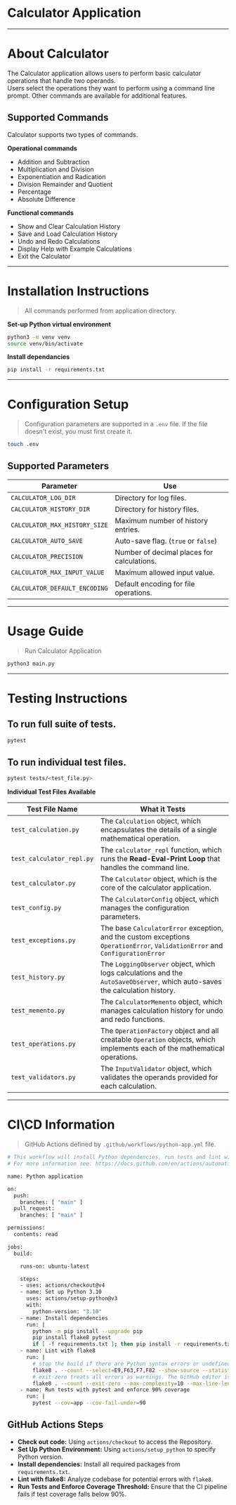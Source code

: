 # Calculator Application

---

# About Calculator

The Calculator application allows users to perform basic calculator operations that handle two operands.  
Users select the operations they want to perform using a command line prompt.  Other commands are available for additional features.  

## Supported Commands

Calculator supports two types of commands.

**Operational commands**
- Addition and Subtraction
- Multiplication and Division
- Exponentiation and Radication
- Division Remainder and Quotient
- Percentage
- Absolute Difference

**Functional commands**
- Show and Clear Calculation History
- Save and Load Calculation History
- Undo and Redo Calculations
- Display Help with Example Calculations
- Exit the Calculator

---

# Installation Instructions

> All commands performed from application directory.

**Set-up Python virtual environment**

```bash
python3 -m venv venv
source venv/bin/activate
```

**Install dependancies**

```bash
pip install -r requirements.txt
```

---

# Configuration Setup

> Configuration parameters are supported in a `.env` file.  If the file doesn't exist, you must first create it.

```bash
touch .env
```

## Supported Parameters

| Parameter                      | Use                                         |
|--------------------------------|---------------------------------------------|
| `CALCULATOR_LOG_DIR`           | Directory for log files.                    |
| `CALCULATOR_HISTORY_DIR`       | Directory for history files.                |
| `CALCULATOR_MAX_HISTORY_SIZE`  | Maximum number of history entries.          |
| `CALCULATOR_AUTO_SAVE`         | Auto-save flag. (`true` or `false`)             |
| `CALCULATOR_PRECISION`         | Number of decimal places for calculations.  |
| `CALCULATOR_MAX_INPUT_VALUE`   | Maximum allowed input value.                |
| `CALCULATOR_DEFAULT_ENCODING`  | Default encoding for file operations.       |

---

# Usage Guide

> Run Calculator Application

```bash
python3 main.py
```

---

# Testing Instructions

## To run full suite of tests.

```bash
pytest
```

## To run individual test files.

```bash
pytest tests/<test_file.py>
```

**Individual Test Files Available**

| Test File Name            | What it Tests                        |
|---------------------------|---------------------------------------|
| `test_calculation.py`     | The `Calculation` object, which encapsulates the details of a single mathematical operation. | 
| `test_calculator_repl.py` | The `calculator_repl` function, which runs the **Read-Eval-Print Loop** that handles the command line. |
| `test_calculator.py`      | The `Calculator` object, which is the core of the calculator application. |
| `test_config.py`          | The `CalculatorConfig` object, which manages the configuration parameters. |
| `test_exceptions.py`      | The base `CalculatorError` exception, and the custom exceptions `OperationError`, `ValidationError` and `ConfigurationError` |
| `test_history.py`         | The `LoggingObserver` object, which logs calculations and the `AutoSaveObserver`, which auto-saves the calculation history. | 
| `test_memento.py`         | The `CalculatorMemento` object, which manages calculation history for undo and redo functions. |
| `test_operations.py`      | The `OperationFactory` object and all creatable `Operation` objects, which implements each of the mathematical operations. |
| `test_validators.py`      | The `InputValidator` object, which validates the operands provided for each calculation. |

---

# CI\CD Information

> GitHub Actions defined by `.github/workflows/python-app.yml` file.

```bash
# This workflow will install Python dependencies, run tests and lint with a single version of Python
# For more information see: https://docs.github.com/en/actions/automating-builds-and-tests/building-and-testing-python

name: Python application

on:
  push:
    branches: [ "main" ]
  pull_request:
    branches: [ "main" ]

permissions:
  contents: read

jobs:
  build:

    runs-on: ubuntu-latest

    steps:
    - uses: actions/checkout@v4
    - name: Set up Python 3.10
      uses: actions/setup-python@v3
      with:
        python-version: "3.10"
    - name: Install dependencies
      run: |
        python -m pip install --upgrade pip
        pip install flake8 pytest
        if [ -f requirements.txt ]; then pip install -r requirements.txt; fi
    - name: Lint with flake8
      run: |
        # stop the build if there are Python syntax errors or undefined names
        flake8 . --count --select=E9,F63,F7,F82 --show-source --statistics
        # exit-zero treats all errors as warnings. The GitHub editor is 127 chars wide
        flake8 . --count --exit-zero --max-complexity=10 --max-line-length=127 --statistics
    - name: Run tests with pytest and enforce 90% coverage
      run: |
        pytest --cov=app --cov-fail-under=90
```

## GitHub Actions Steps

- **Check out code:** Using `actions/checkout` to access the Repository.
- **Set Up Python Environment:** Using `actions/setup_python` to specify Python version.
- **Install dependencies:** Install all required packages from `requirements.txt`.
- **Lint with flake8:** Analyze codebase for potential errors with `flake8`.
- **Run Tests and Enforce Coverage Threshold:** Ensure that the CI pipeline fails if test coverage falls below 90%.
